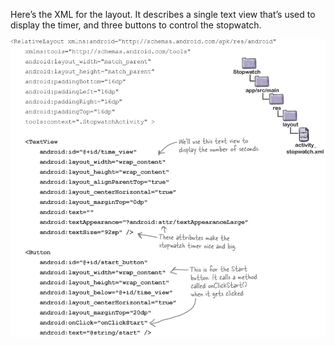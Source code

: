 Here’s the XML for the layout. It describes a single text view that’s used to display the timer, and three buttons to control the stopwatch.

![](.guides/img/43code.png)